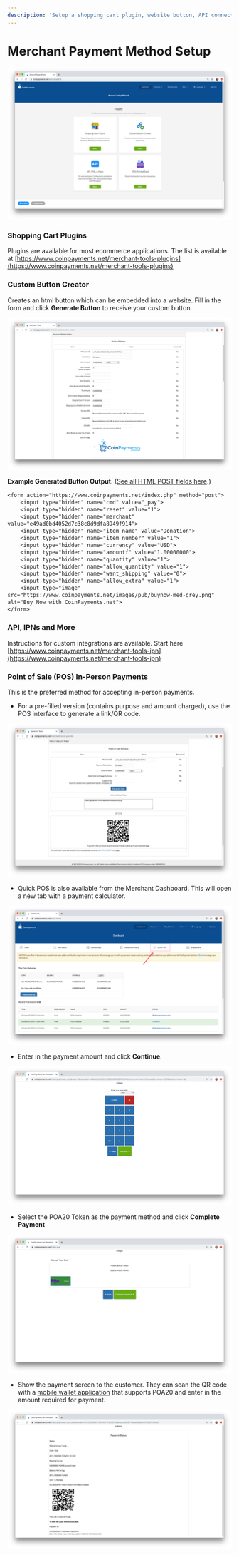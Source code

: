 ```yaml
---
description: 'Setup a shopping cart plugin, website button, API connection or POS'
---
```


# Merchant Payment Method Setup

![Merchant Payment Screen](../../.gitbook/assets/merchant_setup.png)

### Shopping Cart Plugins 

Plugins are available for most ecommerce applications. The list is available at [https://www.coinpayments.net/merchant-tools-plugins](https://www.coinpayments.net/merchant-tools-plugins)

### Custom Button Creator

Creates an html button which can be embedded into a website. Fill in the form and click **Generate Button** to receive your custom button.

![Custom button form](../../.gitbook/assets/button_form.png)

**Example Generated Button Output**. \([See all HTML POST fields here](https://www.coinpayments.net/merchant-tools-buttons).\)

```
<form action="https://www.coinpayments.net/index.php" method="post">
	<input type="hidden" name="cmd" value="_pay">
	<input type="hidden" name="reset" value="1">
	<input type="hidden" name="merchant" value="e49ad0bd4052d7c38c8d9dfa8949f914">
	<input type="hidden" name="item_name" value="Donation">
	<input type="hidden" name="item_number" value="1">
	<input type="hidden" name="currency" value="USD">
	<input type="hidden" name="amountf" value="1.00000000">
	<input type="hidden" name="quantity" value="1">
	<input type="hidden" name="allow_quantity" value="1">
	<input type="hidden" name="want_shipping" value="0">
	<input type="hidden" name="allow_extra" value="1">
	<input type="image" src="https://www.coinpayments.net/images/pub/buynow-med-grey.png" alt="Buy Now with CoinPayments.net">
</form>
```

### API, IPNs and More

Instructions for custom integrations are available. Start here [https://www.coinpayments.net/merchant-tools-ipn](https://www.coinpayments.net/merchant-tools-ipn)

### Point of Sale \(POS\) In-Person Payments

This is the preferred method for accepting in-person payments. 

* For a pre-filled version \(contains purpose and amount charged\), use the POS interface to generate a link/QR code.

![A pre-filled POS form. Users can enter the link or scan the QR code to complete payment.](../../.gitbook/assets/pos1.png)

* Quick POS is also available from the Merchant Dashboard. This will open a new tab with a payment calculator.

![Open Quick POS](../../.gitbook/assets/quick_pos.png)

* Enter in the payment amount and click **Continue**.

![Enter in Amount and click Continue](../../.gitbook/assets/quick_pos2.png)

* Select the POA20 Token as the payment method and click **Complete Payment**

![Select POA20](../../.gitbook/assets/quick_pos3.png)

* Show the payment screen to the customer. They can scan the QR code with a [mobile wallet application](../wallets/) that supports POA20 and enter in the amount required for payment.

![Generated QR code. Customer will send funds to this address.](../../.gitbook/assets/quick_pos4.png)

## 

